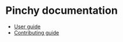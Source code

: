 # Pinchy documentation

- [User guide][]
- [Contributing guide][]

[User guide]: ./user-guide.md
[Contributing guide]: ./contributing.md

